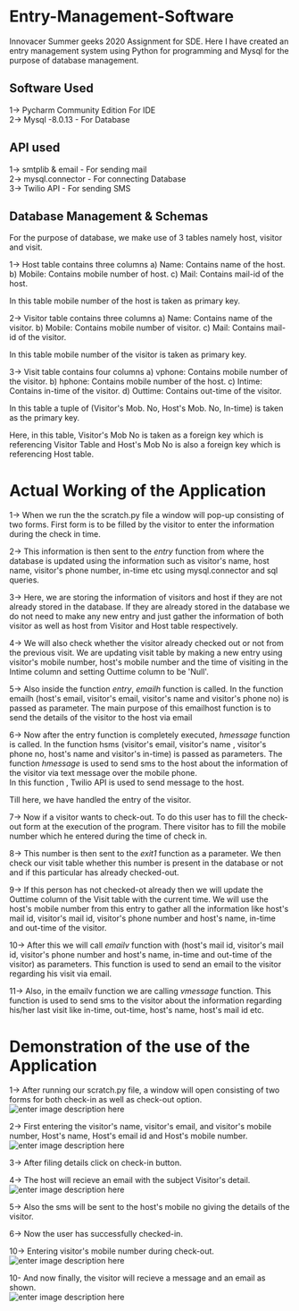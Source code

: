 # Entry-Management-Software
Innovacer Summer geeks 2020 Assignment for SDE.
Here I have created an entry management system using Python for programming and Mysql for the purpose of database management.

## Software Used  
1-> Pycharm Community Edition  For IDE  
2-> Mysql -8.0.13 - For Database  

## API used  
1-> smtplib & email - For sending mail  
2-> mysql.connector - For connecting Database  
3-> Twilio API - For sending SMS  
  
## Database Management & Schemas   
For the purpose of database, we make use of 3 tables namely host, visitor and visit.

1-> Host table contains three columns
		a) Name: Contains name of the host.
		b) Mobile: Contains mobile number of host.
		c) Mail: Contains mail-id of the host.

In this table mobile number of the host is taken as primary key.

2-> Visitor table contains three columns
		a) Name: Contains name of the visitor.
		b) Mobile: Contains mobile number of visitor.
		c) Mail: Contains mail-id of the visitor.

In this table mobile number of the visitor is taken as primary key.

3-> Visit table contains four columns
		a) vphone: Contains mobile number of the visitor.
		b) hphone: Contains mobile number of the host.
		c) Intime: Contains in-time of the visitor.
		d) Outtime: Contains out-time of the visitor.
		
In this table a tuple of (Visitor's Mob. No, Host's Mob. No, In-time) is taken as the primary key.

Here, in this table, Visitor's Mob No is taken as a foreign key which is referencing Visitor Table and Host's Mob No is also a foreign key which is referencing Host table.  
  
# Actual Working of the Application  
1-> When we run the the scratch.py file a window will pop-up consisting of two forms. First form is to be filled by the visitor to enter the information during the check in time. 
  
2-> This information is then sent to the *entry* function from where the database is updated using the information such as visitor's name, host name,
visitor's phone number, in-time etc using mysql.connector and sql queries.

3-> Here, we are storing the information of visitors and host if they are not already stored in the database. If they are already stored in the database we do not need to make any new entry and just gather the information of both visitor as well as host from Visitor and Host table respectively. 

4-> We will also check whether the visitor already checked out or not from the previous visit. We are updating visit table by making a new entry using visitor's mobile number, host's mobile number and the time of visiting in the Intime column and setting Outtime column to be 'Null'.

5-> Also inside the function *entry*, *emailh* function is called. In the function emailh (host's email, visitor's email, visitor's name and visitor's phone no) is passed as parameter. The main purpose of this emailhost function is to send the details of the visitor to the host via email
  
6-> Now after the entry function is completely executed, *hmessage* function is called. In the function hsms (visitor's email, visitor's name , visitor's phone no, host's name and visitor's in-time) is passed as parameters. The function *hmessage* is used to send sms to the host about the information of the visitor via text message over the mobile phone.  
In this function , Twilio API is used to send message to the host.  
  
Till here, we have handled the entry of the visitor. 

7-> Now if a visitor wants to check-out. To do this user has to fill the check-out form at the execution of the program. There visitor has to fill the mobile number which he entered during the time of check in. 
  
8-> This number is then sent to the *exit1* function as a parameter. We then check our visit table whether this number is present in the database or not and if this particular has already checked-out.

9-> If this person has not checked-ot already then we will update the Outtime column of the Visit table with the current time.
We will use the host's mobile number from this entry to gather all the information like host's mail id, visitor's mail id, visitor's phone number and host's name, in-time and out-time of the visitor.

10-> After this we will call *emailv* function with (host's mail id, visitor's mail id, visitor's phone number and host's name, in-time and out-time of the visitor) as parameters. This function is used to send an email to the visitor regarding his visit via email.

11->  Also, in the emailv function we are calling *vmessage* function. This function is used to send sms to the visitor about the information regarding his/her last visit like in-time, out-time, host's name, host's mail id etc.

# Demonstration of the use of the Application  
  
  
1-> After running our scratch.py file, a window will open consisting of two forms for both check-in as well as check-out option. 
![enter image description here](https://lh3.googleusercontent.com/fc4WPhF8ywUljA9lC2d1j2mUOm9LRUQzbmKaajKfRb6YWx-zW55II9O8HsWFnN0O1eFnYM2qxXYz)

2-> First entering the visitor's name, visitor's email, and visitor's mobile number, Host's name, Host's email id and Host's mobile number.  
![enter image description here](https://lh3.googleusercontent.com/bKr247WV2_ea23I0g6ZPB24NMM6YzpIV7FH-o_4rQDskcxNFyLrMk76BLe52nRt3qz_Ko-5Tv3hb)

  
3-> After filing details click on check-in button.  
  
4-> The host will recieve an email with the subject Visitor's detail.    
  ![enter image description here](https://lh3.googleusercontent.com/Q7mpryn6jsC3wILrAq-KP9PoyygR1uA1Cz6dHDDBvSsA_JpTok_2kieBU-FLm2DY9P4oYFllXG9N)

5-> Also the sms will be sent to the host's mobile no giving the details of the visitor.

6-> Now the user has successfully checked-in.
  
10-> Entering visitor's mobile number during check-out. 
![enter image description here](https://lh3.googleusercontent.com/in52hhJ_w1kVju_wI6q8tWD8BPwe3XDDKiISwv1U9s1fZX1Mmpm-MBsdIPdY0HcDtLgOZA-jnwqY)
  
10- And now finally, the visitor will recieve a message and an email as shown.  
![enter image description here](https://lh3.googleusercontent.com/7vXSvbqKHRBI-ZTEyL4OaogcRSevWpoAm1dgDb8HGv5AUSyZFu0piMu2nliB0xvq1PesHnZ95jVU)
